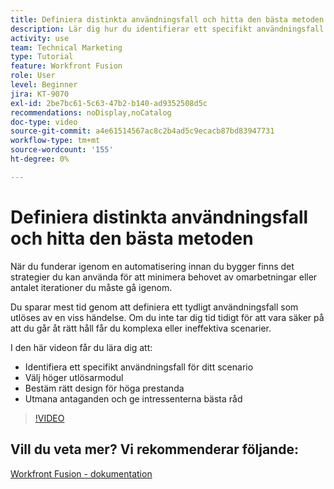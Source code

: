 ```yaml
---
title: Definiera distinkta användningsfall och hitta den bästa metoden
description: Lär dig hur du identifierar ett specifikt användningsfall för ditt scenario, fastställer rätt design och ger intressenter de bästa råden i [!DNL Adobe Workfront Fusion].
activity: use
team: Technical Marketing
type: Tutorial
feature: Workfront Fusion
role: User
level: Beginner
jira: KT-9070
exl-id: 2be7bc61-5c63-47b2-b140-ad9352508d5c
recommendations: noDisplay,noCatalog
doc-type: video
source-git-commit: a4e61514567ac8c2b4ad5c9ecacb87bd83947731
workflow-type: tm+mt
source-wordcount: '155'
ht-degree: 0%

---
```


# Definiera distinkta användningsfall och hitta den bästa metoden

När du funderar igenom en automatisering innan du bygger finns det strategier du kan använda för att minimera behovet av omarbetningar eller antalet iterationer du måste gå igenom.

Du sparar mest tid genom att definiera ett tydligt användningsfall som utlöses av en viss händelse. Om du inte tar dig tid tidigt för att vara säker på att du går åt rätt håll får du komplexa eller ineffektiva scenarier.

I den här videon får du lära dig att:

* Identifiera ett specifikt användningsfall för ditt scenario
* Välj höger utlösarmodul
* Bestäm rätt design för höga prestanda
* Utmana antaganden och ge intressenterna bästa råd

>[!VIDEO](https://video.tv.adobe.com/v/335311/?quality=12&learn=on)

## Vill du veta mer? Vi rekommenderar följande:

[Workfront Fusion - dokumentation](https://experienceleague.adobe.com/docs/workfront/using/adobe-workfront-fusion/workfront-fusion-2.html?lang=en)
